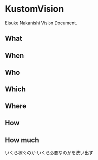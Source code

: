 # KustomVision
Eisuke Nakanishi Vision Document.

## What

## When

## Who

## Which

## Where

## How

## How much
いくら稼ぐのか
いくら必要なのかを洗い出す
